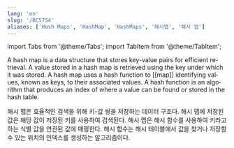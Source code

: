 ```yaml
---
lang: 'en'
slug: '/BC5754'
aliases: ['Hash Maps', 'HashMap', 'HashMaps', '해시맵', '해시 맵']
---
```


import Tabs from '@theme/Tabs';
import TabItem from '@theme/TabItem';

<Tabs groupId='lang' queryString>
<TabItem value='en' label='English 🇺🇸' lang='en-US' default>
<div lang='en-US'>

A hash map is a data structure that stores key-value pairs for efficient retrieval. A value stored in a hash map is retrieved using the key under which it was stored. A hash map uses a hash function to [[map]] identifying values, known as keys, to their associated values. A hash function is an algorithm that produces an index of where a value can be found or stored in the hash table.

</div>
</TabItem>
<TabItem value='ko' label='한국어 🇰🇷' lang='ko-KR'>
<div lang='ko-KR'>

해시 맵은 효율적인 검색을 위해 키-값 쌍을 저장하는 데이터 구조다. 해시 맵에 저장된 값은 해당 값이 저장된 키를 사용하여 검색된다. 해시 맵은 해시 함수를 사용하여 키라고 하는 식별 값을 연관된 값에 매핑한다. 해시 함수는 해시 테이블에서 값을 찾거나 저장할 수 있는 위치의 인덱스를 생성하는 알고리즘이다.

</div>
</TabItem>
</Tabs>
